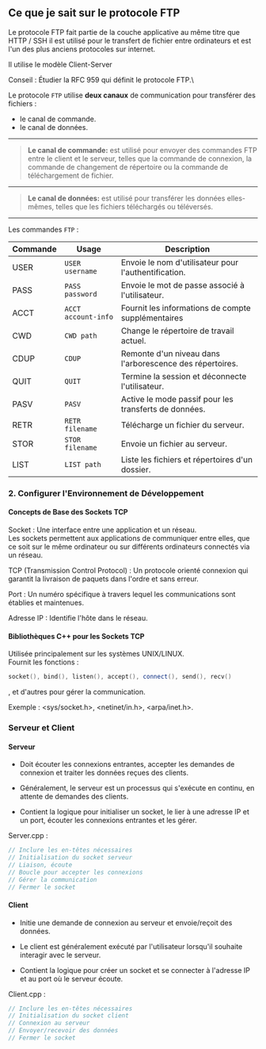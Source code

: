 ## Ce que je sait sur le protocole FTP

Le protocole FTP fait partie de la couche applicative au même titre que HTTP / SSH il est utilisé pour le transfert de fichier entre ordinateurs et est l'un des plus anciens protocoles sur internet.

Il utilise le modèle Client-Server

Conseil :
Étudier la RFC 959 qui définit le protocole FTP.\

Le protocole `FTP` utilise **deux canaux** de communication pour transférer des fichiers :

* le canal de commande.
* le canal de données.

---
> **Le canal de commande:** est utilisé pour envoyer des commandes FTP entre le client et le serveur, telles que la commande de connexion, la commande de changement de répertoire ou la commande de téléchargement de fichier.
---
> **Le canal de données:** est utilisé pour transférer les données elles-mêmes, telles que les fichiers téléchargés ou téléversés.
---

Les commandes `FTP` :

| Commande | Usage           | Description                                              |
|----------|-----------------|----------------------------------------------------------|
| USER     | `USER username` | Envoie le nom d'utilisateur pour l'authentification.     |
| PASS     | `PASS password` | Envoie le mot de passe associé à l'utilisateur.          |
| ACCT     | `ACCT account-info`| Fournit les informations de compte supplémentaires    |
| CWD      | `CWD path`      | Change le répertoire de travail actuel.                  |
| CDUP     | `CDUP`          | Remonte d'un niveau dans l'arborescence des répertoires. |
| QUIT     | `QUIT`          | Termine la session et déconnecte l'utilisateur.          |
| PASV     | `PASV`          | Active le mode passif pour les transferts de données.    |
| RETR     | `RETR filename` | Télécharge un fichier du serveur.                        |
| STOR     | `STOR filename` | Envoie un fichier au serveur.                            |
| LIST     | `LIST path`     | Liste les fichiers et répertoires d'un dossier.          |

### 2. Configurer l'Environnement de Développement

#### Concepts de Base des Sockets TCP

Socket : Une interface entre une application et un réseau.\
Les sockets permettent aux applications de communiquer entre elles, que ce soit sur le même ordinateur ou sur différents ordinateurs connectés via un réseau.

TCP (Transmission Control Protocol) : Un protocole orienté connexion qui garantit la livraison de paquets dans l'ordre et sans erreur.

Port : Un numéro spécifique à travers lequel les communications sont établies et maintenues.

Adresse IP : Identifie l'hôte dans le réseau.

#### Bibliothèques C++ pour les Sockets TCP

Utilisée principalement sur les systèmes UNIX/LINUX.\
Fournit les fonctions :

```cpp
socket(), bind(), listen(), accept(), connect(), send(), recv()
```

, et d'autres pour gérer la communication.

Exemple : <sys/socket.h>, <netinet/in.h>, <arpa/inet.h>.

### Serveur et Client

#### Serveur

* Doit écouter les connexions entrantes, accepter les demandes de connexion et traiter les données reçues des clients.

* Généralement, le serveur est un processus qui s'exécute en continu, en attente de demandes des clients.

* Contient la logique pour initialiser un socket, le lier à une adresse IP et un port, écouter les connexions entrantes et les gérer.

Server.cpp :

```cpp
// Inclure les en-têtes nécessaires
// Initialisation du socket serveur
// Liaison, écoute
// Boucle pour accepter les connexions
// Gérer la communication
// Fermer le socket
```

#### Client

* Initie une demande de connexion au serveur et envoie/reçoit des données.

* Le client est généralement exécuté par l'utilisateur lorsqu'il souhaite interagir avec le serveur.

* Contient la logique pour créer un socket et se connecter à l'adresse IP et au port où le serveur écoute.

Client.cpp :

```cpp
// Inclure les en-têtes nécessaires
// Initialisation du socket client
// Connexion au serveur
// Envoyer/recevoir des données
// Fermer le socket
```
